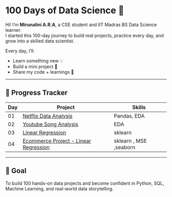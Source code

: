 # 100 Days of Data Science 🚀

Hi! I’m **Mirunalini A.R.A**, a CSE student and IIT Madras BS Data Science learner.  
I started this 100-day journey to build real projects, practice every day, and grow into a skilled data scientist.

Every day, I’ll:
- Learn something new 💡
- Build a mini project 🔧
- Share my code + learnings 🧠

---

## 🌱 Progress Tracker

| Day | Project | Skills |
|-----|----------|--------|
| 01 | [Netflix Data Analysis](Day01_Netflix_Data_Analysis) | Pandas, EDA |
| 02 | [Youtube Song Analysis](https://github.com/Data-withMirunalini/100-days-of-data-science/tree/main/Day02_Youtube_Top100_Hits) | EDA |
| 03 | [Linear Regression](https://github.com/Data-withMirunalini/100-days-of-data-science/tree/main/Day03_LinearRegression)| sklearn |
| 04 | [Ecommerce Project - Linear Regression](https://github.com/Data-withMirunalini/100-days-of-data-science/tree/main/Day04_Ecommerce_Linear_Regression)| sklearn , MSE ,seaborn|

---

## 🎯 Goal
To build 100 hands-on data projects and become confident in Python, SQL, Machine Learning, and real-world data storytelling.


